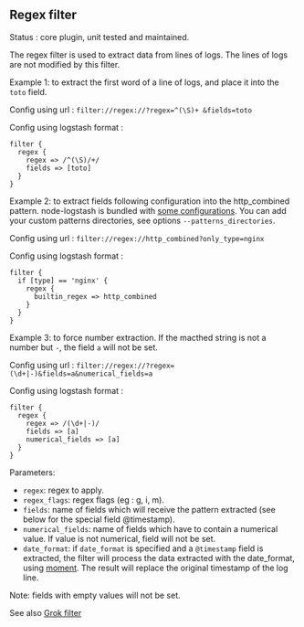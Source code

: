 Regex filter
---

Status : core plugin, unit tested and maintained.

The regex filter is used to extract data from lines of logs. The lines of logs are not modified by this filter.

Example 1: to extract the first word of a line of logs, and place it into the ``toto`` field.

Config using url : ``filter://regex://?regex=^(\S)+ &fields=toto``

Config using logstash format :
````
filter {
  regex {
    regex => /^(\S)/+/
    fields => [toto]
  }
}
````

Example 2: to extract fields following configuration into the http_combined pattern. node-logstash is bundled with [some configurations](https://github.com/bpaquet/node-logstash/tree/master/lib/patterns). You can add your custom patterns directories, see options ``--patterns_directories``.

Config using url : ``filter://regex://http_combined?only_type=nginx``

Config using logstash format :
````
filter {
  if [type] == 'nginx' {
    regex {
      builtin_regex => http_combined
    }
  }
}
````

Example 3: to force number extraction. If the macthed string is not a number but ``-``, the field ``a`` will not be set.

Config using url : ``filter://regex://?regex=(\d+|-)&fields=a&numerical_fields=a``

Config using logstash format :
````
filter {
  regex {
    regex => /(\d+|-)/
    fields => [a]
    numerical_fields => [a]
  }
}
````

Parameters:

* ``regex``: regex to apply.
* ``regex_flags``: regex flags (eg : g, i, m).
* ``fields``: name of fields which will receive the pattern extracted (see below for the special field @timestamp).
* ``numerical_fields``: name of fields which have to contain a numerical value. If value is not numerical, field will not be set.
* ``date_format``: if ``date_format`` is specified and a ``@timestamp`` field is extracted, the filter will process the data extracted with the date\_format, using [moment](http://momentjs.com/docs/#/parsing/string-format/). The result will replace the original timestamp of the log line.

Note: fields with empty values will not be set.

See also [Grok filter](grok.md)